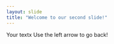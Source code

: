 ```yaml
---
layout: slide
title: "Welcome to our second slide!"
---
```

Your textx
Use the left arrow to go back!
